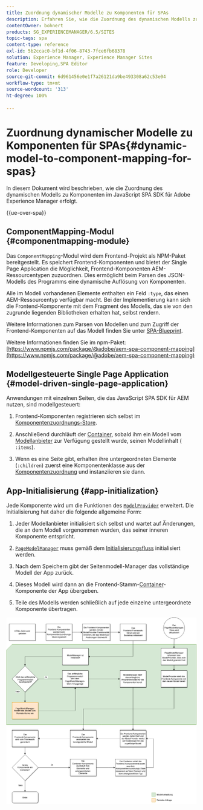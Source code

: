 ```yaml
---
title: Zuordnung dynamischer Modelle zu Komponenten für SPAs
description: Erfahren Sie, wie die Zuordnung des dynamischen Modells zu Komponenten im JavaScript SPA SDK für Adobe Experience Manager erfolgt.
contentOwner: bohnert
products: SG_EXPERIENCEMANAGER/6.5/SITES
topic-tags: spa
content-type: reference
exl-id: 5b2ccac0-bf1d-4f06-8743-7fce6fb68378
solution: Experience Manager, Experience Manager Sites
feature: Developing,SPA Editor
role: Developer
source-git-commit: 6d961456e0e1f7a26121da9be493308a62c53e04
workflow-type: tm+mt
source-wordcount: '313'
ht-degree: 100%

---
```



# Zuordnung dynamischer Modelle zu Komponenten für SPAs{#dynamic-model-to-component-mapping-for-spas}

In diesem Dokument wird beschrieben, wie die Zuordnung des dynamischen Modells zu Komponenten im JavaScript SPA SDK für Adobe Experience Manager erfolgt.

{{ue-over-spa}}

## ComponentMapping-Modul {#componentmapping-module}

Das `ComponentMapping`-Modul wird dem Frontend-Projekt als NPM-Paket bereitgestellt. Es speichert Frontend-Komponenten und bietet der Single Page Application die Möglichkeit, Frontend-Komponenten AEM-Ressourcentypen zuzuordnen. Dies ermöglicht beim Parsen des JSON-Modells des Programms eine dynamische Auflösung von Komponenten.

Alle im Modell vorhandenen Elemente enthalten ein Feld `:type`, das einen AEM-Ressourcentyp verfügbar macht. Bei der Implementierung kann sich die Frontend-Komponente mit dem Fragment des Modells, das sie von den zugrunde liegenden Bibliotheken erhalten hat, selbst rendern.

Weitere Informationen zum Parsen von Modellen und zum Zugriff der Frontend-Komponenten auf das Modell finden Sie unter [SPA-Blueprint](/help/sites-developing/spa-blueprint.md).

Weitere Informationen finden Sie im npm-Paket: [https://www.npmjs.com/package/@adobe/aem-spa-component-mapping](https://www.npmjs.com/package/@adobe/aem-spa-component-mapping)

## Modellgesteuerte Single Page Application {#model-driven-single-page-application}

Anwendungen mit einzelnen Seiten, die das JavaScript SPA SDK für AEM nutzen, sind modellgesteuert:

1. Frontend-Komponenten registrieren sich selbst im [Komponentenzuordnungs-Store](/help/sites-developing/spa-dynamic-model-to-component-mapping.md#componentmapping-module).
1. Anschließend durchläuft der [Container](/help/sites-developing/spa-blueprint.md#container), sobald ihm ein Modell vom [Modellanbieter](/help/sites-developing/spa-blueprint.md#the-model-provider) zur Verfügung gestellt wurde, seinen Modellinhalt ( `:items`).

1. Wenn es eine Seite gibt, erhalten ihre untergeordneten Elemente (`:children`) zuerst eine Komponentenklasse aus der [Komponentenzuordnung](/help/sites-developing/spa-blueprint.md#componentmapping) und instanziieren sie dann.

## App-Initialisierung {#app-initialization}

Jede Komponente wird um die Funktionen des [`ModelProvider`](/help/sites-developing/spa-blueprint.md#the-model-provider) erweitert. Die Initialisierung hat daher die folgende allgemeine Form:

1. Jeder Modellanbieter initialisiert sich selbst und wartet auf Änderungen, die an dem Modell vorgenommen wurden, das seiner inneren Komponente entspricht.
1. [`PageModelManager`](/help/sites-developing/spa-blueprint.md#pagemodelmanager) muss gemäß dem [Initialisierungsfluss](/help/sites-developing/spa-blueprint.md) initialisiert werden.

1. Nach dem Speichern gibt der Seitenmodell-Manager das vollständige Modell der App zurück.
1. Dieses Modell wird dann an die Frontend-Stamm-[Container](/help/sites-developing/spa-blueprint.md#container)-Komponente der App übergeben.
1. Teile des Modells werden schließlich auf jede einzelne untergeordnete Komponente übertragen.

![app_model_initialization](assets/app_model_initialization.png)
